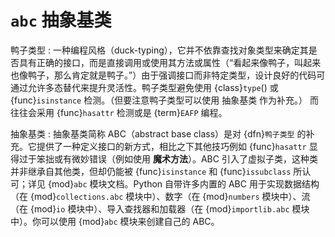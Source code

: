 # `abc` 抽象基类

鸭子类型
:   一种编程风格（duck-typing），它并不依靠查找对象类型来确定其是否具有正确的接口，而是直接调用或使用其方法或属性（“看起来像鸭子，叫起来也像鸭子，那么肯定就是鸭子。”）由于强调接口而非特定类型，设计良好的代码可通过允许多态替代来提升灵活性。鸭子类型避免使用 {class}`type`() 或 {func}`isinstance` 检测。（但要注意鸭子类型可以使用 抽象基类 作为补充。） 而往往会采用 {func}`hasattr` 检测或是 {term}`EAFP` 编程。

抽象基类
:   抽象基类简称 ABC（abstract base class）是对 {dfn}`鸭子类型` 的补充。它提供了一种定义接口的新方式，相比之下其他技巧例如 {func}`hasattr` 显得过于笨拙或有微妙错误（例如使用 **魔术方法**）。ABC 引入了虚拟子类，这种类并非继承自其他类，但却仍能被 {func}`isinstance` 和 {func}`issubclass` 所认可；详见 {mod}`abc` 模块文档。Python 自带许多内置的 ABC 用于实现数据结构（在 {mod}`collections.abc` 模块中）、数字（在 {mod}`numbers` 模块中）、流（在 {mod}`io` 模块中）、导入查找器和加载器（在 {mod}`importlib.abc` 模块中）。你可以使用 {mod}`abc` 模块来创建自己的 ABC。